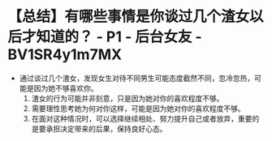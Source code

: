 # 【总结】有哪些事情是你谈过几个渣女以后才知道的？ - P1 - 后台女友 - BV1SR4y1m7MX

-   通过谈过几个渣女，发现女生对待不同男生可能态度截然不同，忽冷忽热，可能是因为她不够喜欢你。
    1.  渣女的行为可能并非刻意，只是因为她对你的喜欢程度不够。
    2.  需要理性思考她为何对你这样，可能是因为她对你的喜欢程度不够。
    3.  在面对这种情况时，可以选择继续相处、努力提升自己或者放弃，重要的是要承担决定带来的后果，保持良好心态。